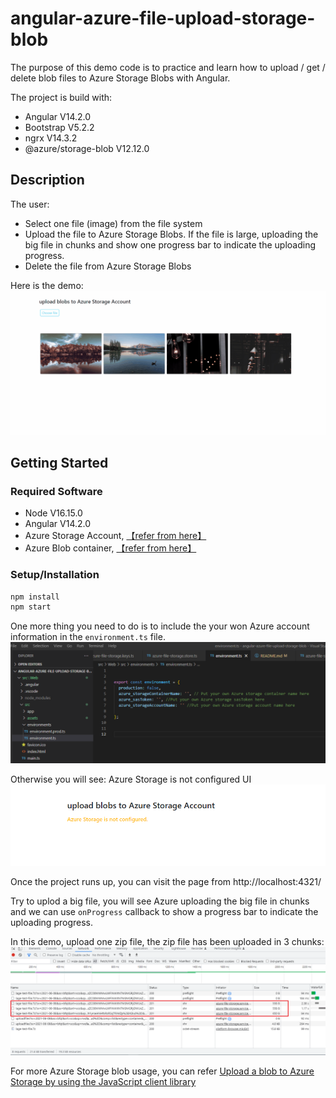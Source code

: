 # angular-azure-file-upload-storage-blob

The purpose of this demo code is to practice and learn how to upload / get / delete blob files to Azure Storage Blobs with Angular.


The project is build with:
- Angular V14.2.0
- Bootstrap V5.2.2
- ngrx V14.3.2
- @azure/storage-blob V12.12.0

## Description
The user:
- Select one file (image) from the file system
- Upload the file to Azure Storage Blobs. If the file is large, uploading the big file in chunks and show one progress bar to indicate the uploading progress.
- Delete the file from Azure Storage Blobs

Here is the demo:
![azure-fileupload-storage](./src/Web/src/assets/imgs/azure-fileupload-storage.gif)

## Getting Started

### Required Software
- Node V16.15.0
- Angular V14.2.0
- Azure Storage Account, [【refer from here】](https://learn.microsoft.com/en-us/azure/storage/common/storage-account-create?tabs=azure-portal)
- Azure Blob container, [【refer from here】](https://learn.microsoft.com/en-us/azure/storage/blobs/blob-containers-portal)

### Setup/Installation
```js
npm install
npm start
```

One more thing you need to do is to include the your won Azure account information in the ```environment.ts``` file.
![azure-config](./src/Web/src/assets/imgs/azure-config.png)

Otherwise you will see: Azure Storage is not configured UI
![azure-storage-not-config](./src/Web/src/assets/imgs/azure-storage-not-config.png)


Once the project runs up, you can visit the page from http://localhost:4321/


Try to uplod a big file, you will see Azure uploading the big file in chunks and we can use ```onProgress``` callback to show a progress bar to indicate the uploading progress.


In this demo, upload one zip file, the zip file has been uploaded in 3 chunks:
![azure-uploading-file-in-chunks](./src/Web/src/assets/imgs/azure-uploading-file-in-chunks.png)



For more Azure Storage blob usage, you can refer [Upload a blob to Azure Storage by using the JavaScript client library](https://learn.microsoft.com/en-us/azure/storage/blobs/storage-blob-upload-javascript)
